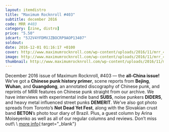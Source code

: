 ```yaml
---
layout: itemdistro
title: "Maximum Rocknroll #403"
subtitle: december 2016
code: MRR #403
category: [zine, distro]
price: "5.50"
idcart: "5J2V4YFDMVJZBOCRP9AOP13407"
soldout:
date: 2016-12-01 01:16:17 +0100
cover: http://www.maximumrocknroll.com/wp-content/uploads/2016/11/mrr_403_cvr.jpg
image: http://www.maximumrocknroll.com/wp-content/uploads/2016/11/mrr_403_cvr.jpg
thumbnail: http://www.maximumrocknroll.com/wp-content/uploads/2016/11/mrr_403_cvr.jpg
---
```



December 2016 issue of Maximum Rocknroll, #403 — the **all-China issue!** We’ve got a **Chinese punk history primer**, scene reports from **Bejing**, **Wuhan**, and **Guangdong**, an annotated discography of Chinese punk, and reprints of MRR features on Chinese punk straight from our archive. We have interviews with experimental indie band **SUBS**, noise punkers **DIDERS**, and heavy metal influenced street punks **DEMERIT**. We’ve also got photo spreads from Toronto’s **Not Dead Yet Fest**, along with the Slovakian crust band **BETON**’s photo tour diary of Brazil. Plus, a guest column by Arina Moiseyenko as well as all of our regular columns and reviews. Don’t miss out!\\
\\
[more info](http://www.maximumrocknroll.com){:target="_blank"}